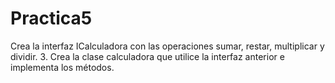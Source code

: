# Practica5
Crea la interfaz ICalculadora con las operaciones sumar, restar, multiplicar y dividir. 3. Crea la clase calculadora que utilice la interfaz anterior e implementa los métodos.
